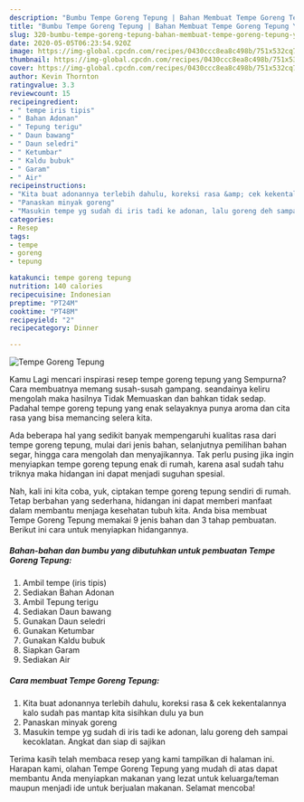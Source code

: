 ```yaml
---
description: "Bumbu Tempe Goreng Tepung | Bahan Membuat Tempe Goreng Tepung Yang Enak Dan Lezat"
title: "Bumbu Tempe Goreng Tepung | Bahan Membuat Tempe Goreng Tepung Yang Enak Dan Lezat"
slug: 320-bumbu-tempe-goreng-tepung-bahan-membuat-tempe-goreng-tepung-yang-enak-dan-lezat
date: 2020-05-05T06:23:54.920Z
image: https://img-global.cpcdn.com/recipes/0430ccc8ea8c498b/751x532cq70/tempe-goreng-tepung-foto-resep-utama.jpg
thumbnail: https://img-global.cpcdn.com/recipes/0430ccc8ea8c498b/751x532cq70/tempe-goreng-tepung-foto-resep-utama.jpg
cover: https://img-global.cpcdn.com/recipes/0430ccc8ea8c498b/751x532cq70/tempe-goreng-tepung-foto-resep-utama.jpg
author: Kevin Thornton
ratingvalue: 3.3
reviewcount: 15
recipeingredient:
- " tempe iris tipis"
- " Bahan Adonan"
- " Tepung terigu"
- " Daun bawang"
- " Daun seledri"
- " Ketumbar"
- " Kaldu bubuk"
- " Garam"
- " Air"
recipeinstructions:
- "Kita buat adonannya terlebih dahulu, koreksi rasa &amp; cek kekentalannya kalo sudah pas mantap kita sisihkan dulu ya bun"
- "Panaskan minyak goreng"
- "Masukin tempe yg sudah di iris tadi ke adonan, lalu goreng deh sampai kecoklatan. Angkat dan siap di sajikan"
categories:
- Resep
tags:
- tempe
- goreng
- tepung

katakunci: tempe goreng tepung 
nutrition: 140 calories
recipecuisine: Indonesian
preptime: "PT24M"
cooktime: "PT48M"
recipeyield: "2"
recipecategory: Dinner

---
```



![Tempe Goreng Tepung](https://img-global.cpcdn.com/recipes/0430ccc8ea8c498b/751x532cq70/tempe-goreng-tepung-foto-resep-utama.jpg)

Kamu Lagi mencari inspirasi resep tempe goreng tepung yang Sempurna? Cara membuatnya memang susah-susah gampang. seandainya keliru mengolah maka hasilnya Tidak Memuaskan dan bahkan tidak sedap. Padahal tempe goreng tepung yang enak selayaknya punya aroma dan cita rasa yang bisa memancing selera kita.

Ada beberapa hal yang sedikit banyak mempengaruhi kualitas rasa dari tempe goreng tepung, mulai dari jenis bahan, selanjutnya pemilihan bahan segar, hingga cara mengolah dan menyajikannya. Tak perlu pusing jika ingin menyiapkan tempe goreng tepung enak di rumah, karena asal sudah tahu triknya maka hidangan ini dapat menjadi suguhan spesial.




Nah, kali ini kita coba, yuk, ciptakan tempe goreng tepung sendiri di rumah. Tetap berbahan yang sederhana, hidangan ini dapat memberi manfaat dalam membantu menjaga kesehatan tubuh kita. Anda bisa membuat Tempe Goreng Tepung memakai 9 jenis bahan dan 3 tahap pembuatan. Berikut ini cara untuk menyiapkan hidangannya.

<!--inarticleads1-->

##### Bahan-bahan dan bumbu yang dibutuhkan untuk pembuatan Tempe Goreng Tepung:

1. Ambil  tempe (iris tipis)
1. Sediakan  Bahan Adonan
1. Ambil  Tepung terigu
1. Sediakan  Daun bawang
1. Gunakan  Daun seledri
1. Gunakan  Ketumbar
1. Gunakan  Kaldu bubuk
1. Siapkan  Garam
1. Sediakan  Air




<!--inarticleads2-->

##### Cara membuat Tempe Goreng Tepung:

1. Kita buat adonannya terlebih dahulu, koreksi rasa &amp; cek kekentalannya kalo sudah pas mantap kita sisihkan dulu ya bun
1. Panaskan minyak goreng
1. Masukin tempe yg sudah di iris tadi ke adonan, lalu goreng deh sampai kecoklatan. Angkat dan siap di sajikan




Terima kasih telah membaca resep yang kami tampilkan di halaman ini. Harapan kami, olahan Tempe Goreng Tepung yang mudah di atas dapat membantu Anda menyiapkan makanan yang lezat untuk keluarga/teman maupun menjadi ide untuk berjualan makanan. Selamat mencoba!
